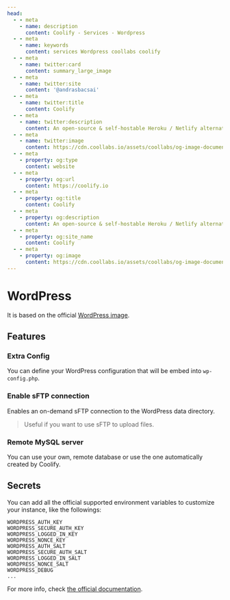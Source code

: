 ```yaml
---
head:
  - - meta
    - name: description
      content: Coolify - Services - Wordpress
  - - meta
    - name: keywords
      content: services Wordpress coollabs coolify 
  - - meta
    - name: twitter:card
      content: summary_large_image
  - - meta
    - name: twitter:site
      content: '@andrasbacsai'
  - - meta
    - name: twitter:title
      content: Coolify
  - - meta
    - name: twitter:description
      content: An open-source & self-hostable Heroku / Netlify alternative.
  - - meta
    - name: twitter:image
      content: https://cdn.coollabs.io/assets/coollabs/og-image-documentation.png
  - - meta
    - property: og:type
      content: website
  - - meta
    - property: og:url
      content: https://coolify.io
  - - meta
    - property: og:title
      content: Coolify
  - - meta
    - property: og:description
      content: An open-source & self-hostable Heroku / Netlify alternative.
  - - meta
    - property: og:site_name
      content: Coolify
  - - meta
    - property: og:image
      content: https://cdn.coollabs.io/assets/coollabs/og-image-documentation.png
---
```

# WordPress

It is based on the official [WordPress image](https://hub.docker.com/_/wordpress).

## Features
### Extra Config
You can define your WordPress configuration that will be embed into `wp-config.php`.

### Enable sFTP connection
Enables an on-demand sFTP connection to the WordPress data directory. 
> Useful if you want to use sFTP to upload files.

### Remote MySQL server
You can use your own, remote database or use the one automatically created by Coolify.


## Secrets
You can add all the official supported environment variables to customize your instance, like the followings:

```
WORDPRESS_AUTH_KEY
WORDPRESS_SECURE_AUTH_KEY
WORDPRESS_LOGGED_IN_KEY
WORDPRESS_NONCE_KEY
WORDPRESS_AUTH_SALT
WORDPRESS_SECURE_AUTH_SALT
WORDPRESS_LOGGED_IN_SALT
WORDPRESS_NONCE_SALT
WORDPRESS_DEBUG
...
```

For more info, check [the official documentation](https://hub.docker.com/_/wordpress).